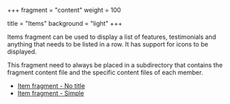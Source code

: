 +++
fragment = "content"
weight = 100

title = "Items"
background = "light"
+++

Items fragment can be used to display a list of features, testimonials and
anything that needs to be listed in a row. It has support for icons to be
displayed.

This fragment need to always be placed in a subdirectory that contains the
fragment content file and the specific content files of each member.

- [Item fragment - No title](#items_only)
- [Item fragment - Simple](#items)
